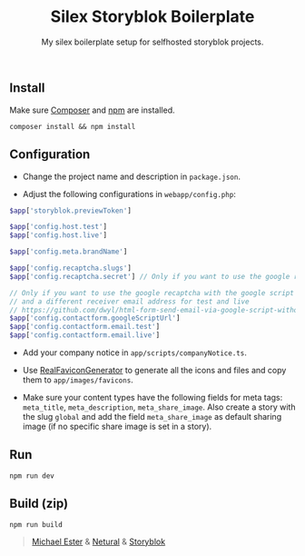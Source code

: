 <p align="center">
  <h1 align="center">Silex Storyblok Boilerplate</h1>
  <p align="center">My silex boilerplate setup for selfhosted storyblok projects.</p>
</p>
<br>

## Install

Make sure [Composer](https://getcomposer.org/) and [npm](https://www.npmjs.com/) are installed.

```shell
composer install && npm install
```

## Configuration
- Change the project name and description in `package.json`.

- Adjust the following configurations in `webapp/config.php`:

```PHP
$app['storyblok.previewToken']

$app['config.host.test']
$app['config.host.live']

$app['config.meta.brandName']

$app['config.recaptcha.slugs']
$app['config.recaptcha.secret'] // Only if you want to use the google recaptcha

// Only if you want to use the google recaptcha with the google script request
// and a different receiver email address for test and live
// https://github.com/dwyl/html-form-send-email-via-google-script-without-server
$app['config.contactform.googleScriptUrl']
$app['config.contactform.email.test']
$app['config.contactform.email.live']
```

- Add your company notice in `app/scripts/companyNotice.ts`.

- Use [RealFaviconGenerator](http://realfavicongenerator.net/) to generate all the icons and files and copy them to `app/images/favicons`.

- Make sure your content types have the following fields for meta tags: `meta_title`, `meta_description`, `meta_share_image`. Also create a story with the slug `global` and add the field `meta_share_image` as default sharing image (if no specific share image is set in a story).

## Run

```shell
npm run dev
```

## Build (zip)

```shell
npm run build
```

> [Michael Ester](https://www.michaelester.at/) & [Netural](https://www.netural.com/) & [Storyblok](https://www.storyblok.com/)
